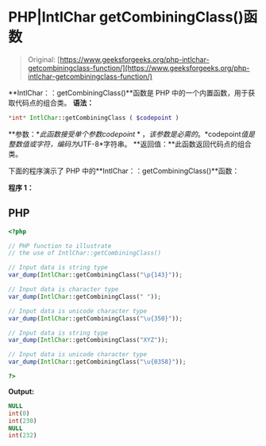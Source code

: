 # PHP|IntlChar getCombiningClass()函数

> Original: [https://www.geeksforgeeks.org/php-intlchar-getcombiningclass-function/](https://www.geeksforgeeks.org/php-intlchar-getcombiningclass-function/)

**IntlChar：：getCombiningClass()**函数是 PHP 中的一个内置函数，用于获取代码点的组合类。
**语法：**

```php
*int* IntlChar::getCombiningClass ( $codepoint )

```

**参数：**此函数接受单个参数*$codepoint*，该参数是必需的。 *$codepoint*值是整数值或字符，编码为*UTF-8*字符串。
**返回值：**此函数返回代码点的组合类。

下面的程序演示了 PHP 中的**IntlChar：：getCombiningClass()**函数：

**程序 1：**

## PHP

```php
<?php

// PHP function to illustrate
// the use of IntlChar::getCombiningClass()

// Input data is string type
var_dump(IntlChar::getCombiningClass("\p{143}"));

// Input data is character type
var_dump(IntlChar::getCombiningClass(" "));

// Input data is unicode character type
var_dump(IntlChar::getCombiningClass("\u{350}"));

// Input data is string type
var_dump(IntlChar::getCombiningClass("XYZ"));

// Input data is unicode character type
var_dump(IntlChar::getCombiningClass("\u{0358}"));

?>
```

**Output:** 

```php
NULL
int(0)
int(230)
NULL
int(232)

```